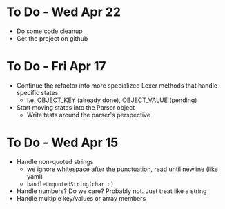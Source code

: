 # To Do - Wed Apr 22
- Do some code cleanup
- Get the project on github


# To Do - Fri Apr 17
- Continue the refactor into more specialized Lexer methods that handle specific states
  - i.e. OBJECT_KEY (already done), OBJECT_VALUE (pending)
- Start moving states into the Parser object
  - Write tests around the parser's perspective

# To Do - Wed Apr 15
- Handle non-quoted strings
  - we ignore whitespace after the punctuation, read until newline (like yaml)
  - `handleUnquotedString(char c)`
- Handle numbers? Do we care? Probably not. Just treat like a string
- Handle multiple key/values or array members


